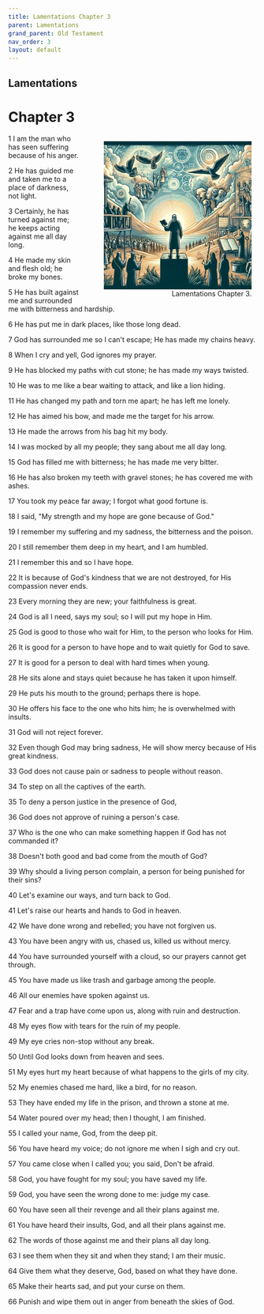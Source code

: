 ```yaml
---
title: Lamentations Chapter 3
parent: Lamentations
grand_parent: Old Testament
nav_order: 3
layout: default
---
```


## Lamentations

# Chapter 3

<figure style="float: right; margin-right: 10px;">
    <img src="/assets/Image/Lamentations/500/3.jpg" alt="Lamentations Chapter 3" style="width: 300px; height: 300px; float: right;padding-left: 10px;"/>
    <figcaption style="clear: both;text-align: right;">Lamentations Chapter 3.</figcaption>
</figure>
1 I am the man who has seen suffering because of his anger.

2 He has guided me and taken me to a place of darkness, not light.

3 Certainly, he has turned against me; he keeps acting against me all day long.

4 He made my skin and flesh old; he broke my bones.

5 He has built against me and surrounded me with bitterness and hardship.

6 He has put me in dark places, like those long dead.

7 God has surrounded me so I can't escape; He has made my chains heavy.

8 When I cry and yell, God ignores my prayer.

9 He has blocked my paths with cut stone; he has made my ways twisted.

10 He was to me like a bear waiting to attack, and like a lion hiding.

11 He has changed my path and torn me apart; he has left me lonely.

12 He has aimed his bow, and made me the target for his arrow.

13 He made the arrows from his bag hit my body.

14 I was mocked by all my people; they sang about me all day long.

15 God has filled me with bitterness; he has made me very bitter.

16 He has also broken my teeth with gravel stones; he has covered me with ashes.

17 You took my peace far away; I forgot what good fortune is.

18 I said, "My strength and my hope are gone because of God."

19 I remember my suffering and my sadness, the bitterness and the poison.

20 I still remember them deep in my heart, and I am humbled.

21 I remember this and so I have hope.

22 It is because of God's kindness that we are not destroyed, for His compassion never ends.

23 Every morning they are new; your faithfulness is great.

24 God is all I need, says my soul; so I will put my hope in Him.

25 God is good to those who wait for Him, to the person who looks for Him.

26 It is good for a person to have hope and to wait quietly for God to save.

27 It is good for a person to deal with hard times when young.

28 He sits alone and stays quiet because he has taken it upon himself.

29 He puts his mouth to the ground; perhaps there is hope.

30 He offers his face to the one who hits him; he is overwhelmed with insults.

31 God will not reject forever.

32 Even though God may bring sadness, He will show mercy because of His great kindness.

33 God does not cause pain or sadness to people without reason.

34 To step on all the captives of the earth.

35 To deny a person justice in the presence of God,

36 God does not approve of ruining a person's case.

37 Who is the one who can make something happen if God has not commanded it?

38 Doesn't both good and bad come from the mouth of God?

39 Why should a living person complain, a person for being punished for their sins?

40 Let's examine our ways, and turn back to God.

41 Let's raise our hearts and hands to God in heaven.

42 We have done wrong and rebelled; you have not forgiven us.

43 You have been angry with us, chased us, killed us without mercy.

44 You have surrounded yourself with a cloud, so our prayers cannot get through.

45 You have made us like trash and garbage among the people.

46 All our enemies have spoken against us.

47 Fear and a trap have come upon us, along with ruin and destruction.

48 My eyes flow with tears for the ruin of my people.

49 My eye cries non-stop without any break.

50 Until God looks down from heaven and sees.

51 My eyes hurt my heart because of what happens to the girls of my city.

52 My enemies chased me hard, like a bird, for no reason.

53 They have ended my life in the prison, and thrown a stone at me.

54 Water poured over my head; then I thought, I am finished.

55 I called your name, God, from the deep pit.

56 You have heard my voice; do not ignore me when I sigh and cry out.

57 You came close when I called you; you said, Don't be afraid.

58 God, you have fought for my soul; you have saved my life.

59 God, you have seen the wrong done to me: judge my case.

60 You have seen all their revenge and all their plans against me.

61 You have heard their insults, God, and all their plans against me.

62 The words of those against me and their plans all day long.

63 I see them when they sit and when they stand; I am their music.

64 Give them what they deserve, God, based on what they have done.

65 Make their hearts sad, and put your curse on them.

66 Punish and wipe them out in anger from beneath the skies of God.


